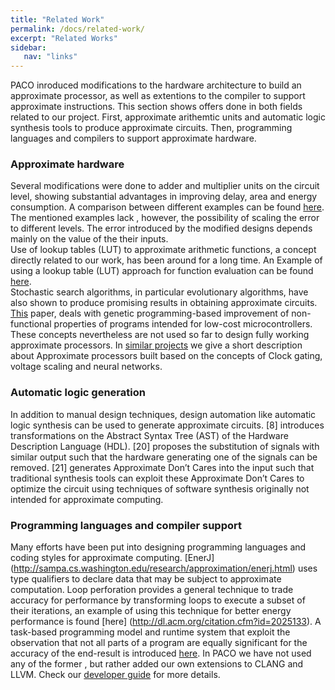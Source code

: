 ```yaml
---
title: "Related Work"
permalink: /docs/related-work/
excerpt: "Related Works"
sidebar:
   nav: "links"
---
```


PACO inroduced modifications to the hardware architecture to build an approximate processor, as well as extentions to the compiler to support approximate instructions. This section shows offers done in both fields related to our project. First, approximate arithemtic units and automatic logic synthesis tools to produce approximate circuits. Then, programming languages and compilers to support approximate hardware.

### Approximate hardware

Several modifications were done to adder and multiplier units on the circuit level, showing substantial advantages in improving delay, area and energy consumption. A comparison between different examples can be found [here](http://approximate.uni-paderborn.de/media/invitedTalks/JieHan-ACPaderborn2015.pdf). The mentioned examples lack , however, the possibility of scaling the error to different levels. The error introduced by the modified designs depends mainly on the value of the their inputs.  
Use of lookup tables (LUT) to approximate arithmetic functions, a concept directly related to our work, has been around for a long time. An Example of using a lookup table (LUT) approach for function evaluation can be found [here](http://www.public.asu.edu/~chaitali/jourpapers/tanor-tc.pdf).  
Stochastic search algorithms, in particular evolutionary algorithms, have also shown to
produce promising results in obtaining approximate circuits. [This](http://dl.acm.org/citation.cfm?id=2768416) paper, deals with genetic programming-based improvement of non-functional properties of programs intended for low-cost microcontrollers.   
These concepts nevertheless are not used so far to design fully working approximate processors. In [similar projects](https://paco-cpu.github.io/paco-cpu/docs/similar-projects/) we give a short description about Approximate processors built based on the concepts of Clock gating, voltage scaling and neural networks.

### Automatic logic generation

In addition to manual design techniques, design automation like automatic logic synthesis can be used to generate approximate circuits. [8] introduces transformations on the Abstract Syntax Tree (AST) of the Hardware Description Language (HDL). [20]
proposes the substitution of signals with similar output such that the hardware generating one of the signals can be removed. [21] generates Approximate Don’t Cares into the input such that traditional synthesis tools can exploit these Approximate Don’t Cares to
optimize the circuit using techniques of software synthesis originally not intended for approximate computing. 

### Programming languages and compiler support

 Many efforts have been put into designing programming languages and coding styles for approximate computing. [EnerJ] (http://sampa.cs.washington.edu/research/approximation/enerj.html) uses type qualifiers to declare data that may be subject to approximate computation. Loop perforation provides a general technique to trade accuracy for performance by transforming loops to
execute a subset of their iterations, an example of using this technique for better energy performance is found [here] (http://dl.acm.org/citation.cfm?id=2025133). A task-based programming model and runtime
system that exploit the observation that not all parts of a program are equally significant
for the accuracy of the end-result is introduced [here](http://delivery.acm.org/10.1145/2690000/2688546/p275-vassiliadis.pdf?ip=131.234.42.90&id=2688546&acc=ACTIVE%20SERVICE&key=2BA2C432AB83DA15%2EFF86995C7D80A64D%2E4D4702B0C3E38B35%2E4D4702B0C3E38B35&CFID=673132489&CFTOKEN=69262487&__acm__=1475069518_463584b9e4294fad9427e857dec931dc). In  PACO we have not used any of the former , but rather added our own extensions to CLANG and LLVM. Check our [developer guide](https://paco-cpu.github.io/paco-cpu/docs/developer-guide/) for more details. 
